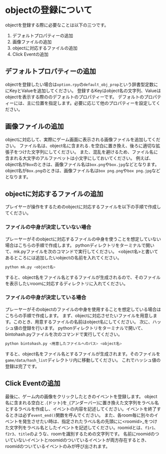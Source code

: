 # objectの登録について

objectを登録する際に必要なことは以下の三つです。

1. デフォルトプロパティーの追加
2. 画像ファイルの追加
3. objectに対応するファイルの追加
4. Click Eventの追加

## デフォルトプロパティーの追加

objectを登録したい場合は`option.rpy`の`default_obj_prop`という辞書型定数ににKeyとValueを追加してください。
登録するKeyはobject名の文字列、Valueはobjectを表示する際ののデフォルトのプロパティーです。
デフォルトのプロパティーには、主に位置を指定します。必要に応じて他のプロパティーを設定してください。

## 画像ファイルの追加

objectに対応して、実際にゲーム画面に表示される画像ファイルを追加してください。
ファイル名は、object名に含まれる`.`を空白に置き換え、後ろに適切な拡張子をつけた文字列にしてください。
また、混乱を避けるため、ファイル名に含まれる大文字のアルファベットは小文字にしておいてください。
例えば、object名が`Box`のときは、画像ファイル名は`box.png`や`box.jpg`などとなります。
object名が`Box.png`のときは、画像ファイル名は`box png.png`や`box png.jpg`などとなります。

## objectに対応するファイルの追加

プレイヤーが操作をするためのobjectに対応するファイルを以下の手順で作成してください。

### ファイルの中身が決定していない場合

プレーヤーがそのobjectに対応するファイルの中身を使うことを想定していない場合はこちらの手順で作成します。
pythonディレクトリをターミナルで開いて、mk.pyファイルを次のコマンドで実行してください。
\<object名>と書いてあるところには追加したいobjectの名前を入れてください。

```sh
python mk.py <object名>
```

すると、object名をファイル名とするファイルが生成されるので、そのファイルを表示したいroomに対応するディレクトリに入れてください。

### ファイルの中身が決定している場合

プレーヤーがそのobjectのファイルの中身を使用することを想定している場合はこちらの手順で作成します。
まず、objectに対応させたいファイルを用意します。このとき、用意するファイルの名前はobject名にしてください。
次に、ハッシュ値の登録を行います。
pythonディレクトリをターミナルで開いて、bintohash.pyファイルを次のコマンドで実行してください。

```sh
python bintohash.py <用意したファイルへのパス> <object名>
```

すると、object名をファイル名とするファイルが生成されます。そのファイルを`game/data/hash_list`ディレクトリ内に移動してください。
これでハッシュ値の登録は完了です。

## Click Eventの追加

最後に、ゲーム内の画像をクリックしたときのイベントを登録します。
object名に含まれる空白と`.`(ドット)を`_`(アンダーバー)に置き換えた文字列をラベル名とするラベルを作成し、イベントの内容を記述してください。イベントを終了するときは必ず`event_end()`関数を呼んでください。
また、各room毎に別々のイベントを発生させたい時は、指定されたラベル名の先頭にに\<roomid>_をつけた文字列をラベル名としたイベントを記述してください。roomidとは、`f1r1`、`f2r3`、`title`のような、roomを識別するための文字列です。
名前にroomidのついていないイベントとroomidのついているイベントが両方存在するとき、roomidのついているイベントのみが呼び出されます。
